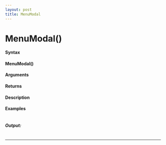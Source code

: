 ```yaml
---
layout: post
title: MenuModal
---
```


# MenuModal()


#### Syntax

#### MenuModal()

#### Arguments

#### Returns

#### Description

#### Examples

```

```

##### Output:

```

```

---